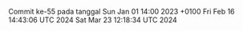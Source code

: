 Commit ke-55 pada tanggal Sun Jan 01 14:00 2023 +0100
Fri Feb 16 14:43:06 UTC 2024
Sat Mar 23 12:18:34 UTC 2024
